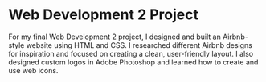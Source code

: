 # Web Development 2 Project
For my final Web Development 2 project, I designed and built an Airbnb-style website using HTML and CSS. I researched different Airbnb designs for inspiration and focused on creating a clean, user-friendly layout. I also designed custom logos in Adobe Photoshop and learned how to create and use web icons.

